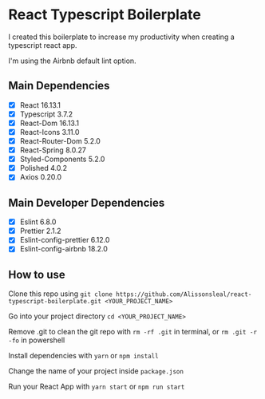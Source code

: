 # React Typescript Boilerplate

I created this boilerplate to increase my productivity when creating a typescript react app.

I'm using the Airbnb default lint option.

## Main Dependencies

- [x] React 16.13.1
- [x] Typescript 3.7.2
- [x] React-Dom 16.13.1
- [x] React-Icons 3.11.0
- [x] React-Router-Dom 5.2.0
- [x] React-Spring 8.0.27
- [x] Styled-Components 5.2.0
- [x] Polished 4.0.2
- [x] Axios 0.20.0

## Main Developer Dependencies

- [x] Eslint 6.8.0
- [x] Prettier 2.1.2
- [x] Eslint-config-prettier 6.12.0
- [x] Eslint-config-airbnb 18.2.0

## How to use

Clone this repo using `git clone https://github.com/Alissonsleal/react-typescript-boilerplate.git <YOUR_PROJECT_NAME>`

Go into your project directory `cd <YOUR_PROJECT_NAME>`

Remove .git to clean the git repo with `rm -rf .git` in terminal, or `rm .git -r -fo` in powershell

Install dependencies with `yarn` or `npm install`

Change the name of your project inside `package.json`

Run your React App with `yarn start` or `npm run start`
